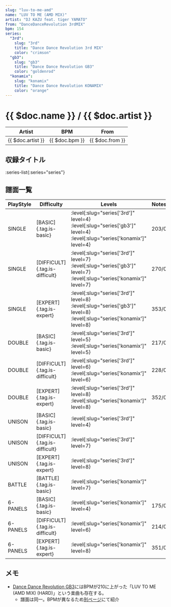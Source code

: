 ```yaml
---
slug: "luv-to-me-amd"
name: "LUV TO ME (AMD MIX)"
artist: "DJ KAZU feat. tiger YAMATO"
from: "DanceDanceRevolution 3rdMIX"
bpm: 154
series:
  "3rd":
    slug: "3rd"
    title: "Dance Dance Revolution 3rd MIX"
    color: "crimson"
  "gb3":
    slug: "gb3"
    title: "Dance Dance Revolution GB3"
    color: "goldenrod"
  "konamix":
    slug: "konamix"
    title: "Dance Dance Revolution KONAMIX"
    color: "orange"
---
```


# {{ $doc.name }} / {{ $doc.artist }}

|Artist|BPM|From|
|------|---|----|
|{{ $doc.artist }}|{{ $doc.bpm }}|{{ $doc.from }}|

## 収録タイトル

:series-list{:series="series"}

## 譜面一覧

|PlayStyle|Difficulty|Levels|Notes|Movie|
|---------|----------|------|-----|-----|
|SINGLE|[BASIC]{.tag.is-basic}|:level{:slug="series['3rd']" level=4} :level{:slug="series['gb3']" level=4} :level{:slug="series['konamix']" level=4}|203/0||
|SINGLE|[DIFFICULT]{.tag.is-difficult}|:level{:slug="series['3rd']" level=7} :level{:slug="series['gb3']" level=7} :level{:slug="series['konamix']" level=7}|270/0||
|SINGLE|[EXPERT]{.tag.is-expert}|:level{:slug="series['3rd']" level=8} :level{:slug="series['gb3']" level=8} :level{:slug="series['konamix']" level=8}|353/0||
|DOUBLE|[BASIC]{.tag.is-basic}|:level{:slug="series['3rd']" level=5} :level{:slug="series['konamix']" level=5}|217/0||
|DOUBLE|[DIFFICULT]{.tag.is-difficult}|:level{:slug="series['3rd']" level=6} :level{:slug="series['konamix']" level=6}|228/0||
|DOUBLE|[EXPERT]{.tag.is-expert}|:level{:slug="series['3rd']" level=8} :level{:slug="series['konamix']" level=8}|352/0||
|UNISON|[BASIC]{.tag.is-basic}|:level{:slug="series['3rd']" level=4}|||
|UNISON|[DIFFICULT]{.tag.is-difficult}|:level{:slug="series['3rd']" level=7}|||
|UNISON|[EXPERT]{.tag.is-expert}|:level{:slug="series['3rd']" level=8}|||
|BATTLE|[BATTLE]{.tag.is-basic}|:level{:slug="series['konamix']" level=7}|||
|6-PANELS|[BASIC]{.tag.is-basic}|:level{:slug="series['konamix']" level=4}|175/0||
|6-PANELS|[DIFFICULT]{.tag.is-difficult}|:level{:slug="series['konamix']" level=6}|214/0||
|6-PANELS|[EXPERT]{.tag.is-expert}|:level{:slug="series['konamix']" level=8}|351/0||

## メモ

- [Dance Dance Revolution GB3](/series/gb3/)にはBPMが210に上がった「LUV TO ME (AMD MIX) (HARD)」という楽曲も存在する。
  - 譜面は同一。BPMが異なるため[別ページ](/songs/luv-to-me-amd-hard)にて紹介

